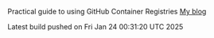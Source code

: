 Practical guide to using GitHub Container Registries [My blog](https://dev.to/kherld/mastering-docker-image-management-with-github-actions-and-container-registries-1lda)

Latest build pushed on Fri Jan 24 00:31:20 UTC 2025
